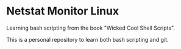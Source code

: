 # Netstat Monitor Linux
Learning bash scripting from the book "Wicked Cool Shell Scripts".

This is a personal repository to learn both bash scripting and git.
